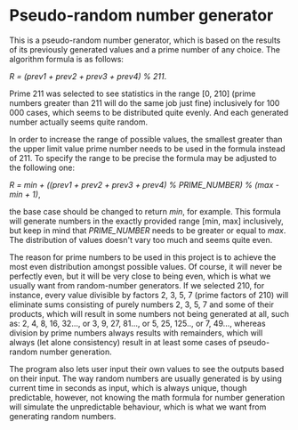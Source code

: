# Pseudo-random number generator
This is a pseudo-random number generator, which is based on the results of its previously generated values and a prime number of any choice. The algorithm formula is as follows:<br>

*R = (prev1 + prev2 + prev3 + prev4) % 211*.<br>

Prime 211 was selected to see statistics in the range [0, 210] (prime numbers greater than 211 will do the same job just fine) inclusively for 100 000 cases, which seems to be distributed quite evenly. And each generated number actually seems quite random.<br>

In order to increase the range of possible values, the smallest greater than the upper limit value prime number needs to be used in the formula instead of 211. To specify the range to be precise the formula may be adjusted to the following one:<br>

*R = min + ((prev1 + prev2 + prev3 + prev4) % PRIME_NUMBER) % (max - min + 1)*,<br> 

the base case should be changed to return *min*, for example. This formula will generate numbers in the exactly provided range [min, max] inclusively, but keep in mind that *PRIME_NUMBER* needs to be greater or equal to *max*. The distribution of values doesn't vary too much and seems quite even.<br>

The reason for prime numbers to be used in this project is to achieve the most even distribution amongst possible values. Of course, it will never be perfectly even, but it will be very close to being even, which is what we usually want from random-number generators. If we selected 210, for instance, every value divisible by factors 2, 3, 5, 7 (prime factors of 210) will eliminate sums consisting of purely numbers 2, 3, 5, 7 and some of their products, which will result in some numbers not being generated at all, such as: 2, 4, 8, 16, 32..., or 3, 9, 27, 81..., or 5, 25, 125.., or 7, 49..., whereas division by prime numbers always results with remainders, which will always (let alone consistency) result in at least some cases of pseudo-random number generation.<br>

The program also lets user input their own values to see the outputs based on their input. The way random numbers are usually generated is by using current time in seconds as input, which is always unique, though predictable, however, not knowing the math formula for number generation will simulate the unpredictable behaviour, which is what we want from generating random numbers.
